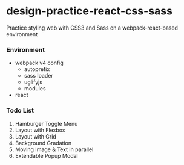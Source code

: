 # design-practice-react-css-sass
Practice styling web with CSS3 and Sass on a webpack-react-based environment

### Environment
- webpack v4 config
  - autoprefix
  - sass loader
  - uglifyjs
  - modules
- react

### Todo List
1. Hamburger Toggle Menu
2. Layout with Flexbox
3. Layout with Grid
4. Background Gradation
5. Moving Image & Text in parallel
6. Extendable Popup Modal
